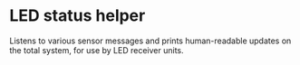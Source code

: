 # LED status helper

Listens to various sensor messages and prints human-readable
updates on the total system, for use by LED receiver units.

